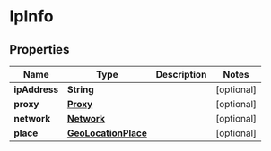 

# IpInfo


## Properties

Name | Type | Description | Notes
------------ | ------------- | ------------- | -------------
**ipAddress** | **String** |  |  [optional]
**proxy** | [**Proxy**](Proxy.md) |  |  [optional]
**network** | [**Network**](Network.md) |  |  [optional]
**place** | [**GeoLocationPlace**](GeoLocationPlace.md) |  |  [optional]



